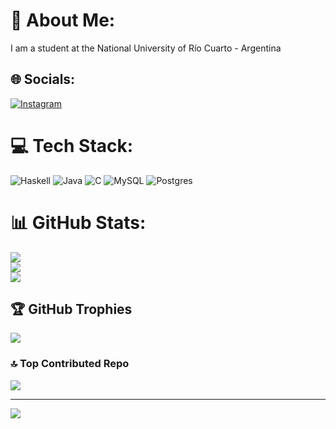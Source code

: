 # 💫 About Me:
I am a student at the National University of Río Cuarto - Argentina<br>


## 🌐 Socials:
[![Instagram](https://img.shields.io/badge/Instagram-%23E4405F.svg?logo=Instagram&logoColor=white)](https://instagram.com/manu_fernandez_01) 

# 💻 Tech Stack:
![Haskell](https://img.shields.io/badge/Haskell-5e5086?style=flat-square&logo=haskell&logoColor=white) ![Java](https://img.shields.io/badge/java-%23ED8B00.svg?style=flat-square&logo=java&logoColor=white) ![C](https://img.shields.io/badge/c-%2300599C.svg?style=flat-square&logo=c&logoColor=white) ![MySQL](https://img.shields.io/badge/mysql-%2300f.svg?style=flat-square&logo=mysql&logoColor=white) ![Postgres](https://img.shields.io/badge/postgres-%23316192.svg?style=flat-square&logo=postgresql&logoColor=white)
# 📊 GitHub Stats:
![](https://github-readme-stats.vercel.app/api?username=fer-2001&theme=dark&hide_border=false&include_all_commits=true&count_private=true)<br/>
![](https://github-readme-streak-stats.herokuapp.com/?user=fer-2001&theme=dark&hide_border=false)<br/>
![](https://github-readme-stats.vercel.app/api/top-langs/?username=fer-2001&theme=dark&hide_border=false&include_all_commits=true&count_private=true&layout=compact)

## 🏆 GitHub Trophies
![](https://github-profile-trophy.vercel.app/?username=fer-2001&theme=radical&no-frame=false&no-bg=false&margin-w=4)

### 🔝 Top Contributed Repo
![](https://github-contributor-stats.vercel.app/api?username=fer-2001&limit=5&theme=dark&combine_all_yearly_contributions=true)

---
[![](https://visitcount.itsvg.in/api?id=fer-2001&icon=5&color=3)](https://visitcount.itsvg.in)

<!-- Proudly created with GPRM ( https://gprm.itsvg.in ) -->